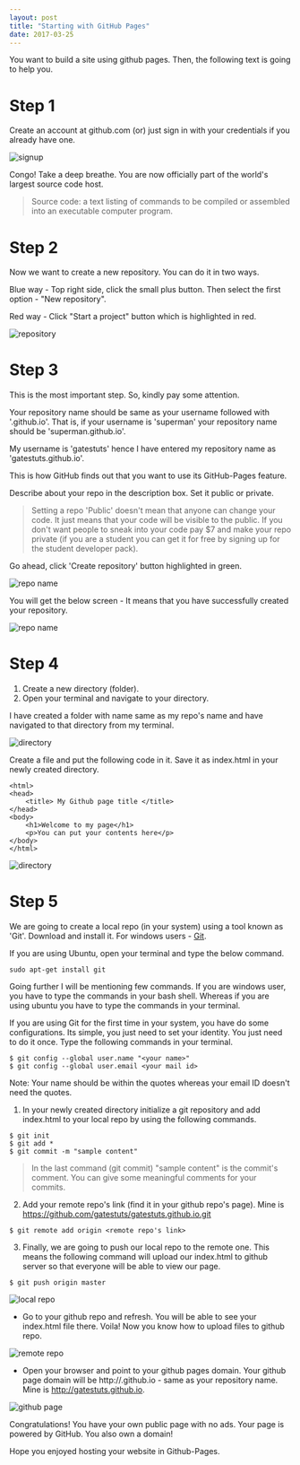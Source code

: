 ```yaml
---
layout: post
title: "Starting with GitHub Pages"
date: 2017-03-25
---
```


You want to build a site using github pages. Then, the following text is going to help you.

# Step 1

Create an account at github.com (or) just sign in with your credentials if you already have one.

![signup](http://andrewmoses.github.io/githubpages/githubpages1.jpg)

Congo! Take a deep breathe. You are now officially part of the world's largest source code host.

> Source code: a text listing of commands to be compiled or assembled into an executable computer program.

# Step 2

Now we want to create a new repository. You can do it in two ways.

Blue way - Top right side, click the small plus button. Then select the first option - "New repository".

Red way - Click "Start a project" button which is highlighted in red.

![repository](http://andrewmoses.github.io/githubpages/githubpages2.jpg)

# Step 3

This is the most important step. So, kindly pay some attention.

Your repository name should be same as your username followed with '.github.io'. That is, if your username is 'superman' your repository name should be 'superman.github.io'.

My username is 'gatestuts' hence I have entered my repository name as 'gatestuts.github.io'.

This is how GitHub finds out that you want to use its GitHub-Pages feature.

Describe about your repo in the description box. Set it public or private.

> Setting a repo 'Public' doesn't mean that anyone can change your code. It just means that your code will be visible to the public. If you don't want people to sneak into your code pay $7 and make your repo private (if you are a student you can get it for free by signing up for the student developer pack).

Go ahead, click 'Create repository' button highlighted in green.

![repo name](http://andrewmoses.github.io/githubpages/githubpages3.jpg)

You will get the below screen - It means that you have successfully created your repository.

![repo name](http://andrewmoses.github.io/githubpages/githubpages4.jpg)

# Step 4

1. Create a new directory (folder).
2. Open your terminal and navigate to your directory.

I have created a folder with name same as my repo's name and have navigated to that directory from my terminal.

![directory](http://andrewmoses.github.io/githubpages/lr1.jpg)

Create a file and put the following code in it. Save it as index.html in your newly created directory.

```
<html>
<head>
	<title> My Github page title </title>
</head>
<body>
	<h1>Welcome to my page</h1>
	<p>You can put your contents here</p>
</body>
</html>
```

![directory](http://andrewmoses.github.io/githubpages/lr2.jpg)

# Step 5

We are going to create a local repo (in your system) using a tool known as 'Git'. Download and install it. For windows users - [Git](https://git-scm.com/download/win).

If you are using Ubuntu, open your terminal and type the below command.

```
sudo apt-get install git
```

Going further I will be mentioning few commands. If you are windows user, you have to type the commands in your bash shell. Whereas if you are using ubuntu you have to type the commands in your terminal.

If you are using Git for the first time in your system, you have do some configurations. Its simple, you just need to set your identity. You just need to do it once. Type the following commands in your terminal.

```
$ git config --global user.name "<your name>"
$ git config --global user.email <your mail id>
```
Note: Your name should be within the quotes whereas your email ID doesn't need the quotes.

1. In your newly created directory initialize a git repository and add index.html to your local repo by using the following commands.
```
$ git init
$ git add *
$ git commit -m "sample content"
```
> In the last command (git commit) "sample content" is the commit's comment. You can give some meaningful comments for your commits.

2. Add your remote repo's link (find it in your github repo's page). Mine is https://github.com/gatestuts/gatestuts.github.io.git
```
$ git remote add origin <remote repo's link>
```
3. Finally, we are going to push our local repo to the remote one. This means the following command will upload our index.html to github server so that everyone will be able to view our page.
```
$ git push origin master
```

![local repo](http://andrewmoses.github.io/githubpages/push1.jpg)

* Go to your github repo and refresh. You will be able to see your index.html file there. Voila! Now you know how to upload files to github repo.

![remote repo](http://andrewmoses.github.io/githubpages/push2.jpg)

* Open your browser and point to your github pages domain. Your github page domain will be http://<username>.github.io - same as your repository name. Mine is http://gatestuts.github.io.

![github page](http://andrewmoses.github.io/githubpages/push3.jpg)

Congratulations! You have your own public page with no ads. Your page is powered by GitHub. You also own a domain!

Hope you enjoyed hosting your website in Github-Pages.
